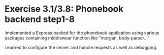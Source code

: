 # Exercise 3.1/3.8: Phonebook backend step1-8

Implemented a Express backed for the phonebook application using various packages containing middlewear function like "morgan, body-parser..."

Learned to configure the server and handle requests as well as debugging.
